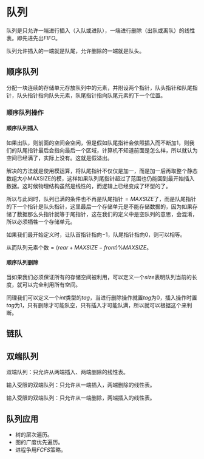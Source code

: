 # 队列

队列是只允许一端进行插入（入队或进队），一端进行删除（出队或离队）的线性表。即先进先出$FIFO$。

队列允许插入的一端就是队尾，允许删除的一端就是队头。

## 顺序队列

分配一块连续的存储单元存放队列中的元素，并附设两个指针，队头指针和队尾指针，队头指针指向队头元素，队尾指针指向队尾元素的下一个位置。

### 顺序队列操作

#### 顺序队列插入

如果出队，则前面的空间会空闲，但是假如队尾指针会依照插入而不断加1，则我们的队尾指针最后会指向最后一个区域，计算机不知道前面是怎么样，所以就认为空间已经满了，实际上没有。这就是假溢出。

解决的方法就是使用模运算，将队尾指针不仅仅是加一，而是加一后再取整个静态数组大小MAXSIZE的模，这样如果队列尾指针超过了范围也仍能回到最开始插入数据。这时候物理结构虽然是线性的，而逻辑上已经变成了环型的了。

所以与此同时，队列已满的条件也不再是队尾指针$=MAXSIZE$了，而是队尾指针的下一个指针是队头指针，这里最后一个存储单元是不能存储数据的，因为如果存储了数据那么头指针就等于尾指针，这在我们的定义中是空队列的意思，会混淆，所以必须牺牲一个存储单元。

如果我们最开始定义时，让队首指针指向$-1$，队尾指针指向$0$，则可以相等。

从而队列元素个数$=(rear+MAXSIZE-front)\%MAXSIZE$。

#### 顺序队列删除

当如果我们必须保证所有的存储空间被利用，可以定义一个$size$表明队列当前的长度，就可以完全利用所有空间。

同理我们可以定义一个$int$类型的$tag$，当进行删除操作就置$tag$为$0$，插入操作时置$tag$为$1$，只有删除才可能队空，只有插入才可能队满，所以就可以根据这个来判断。

## 链队

## 双端队列

双端队列：只允许从两端插入、两端删除的线性表。

输入受限的双端队列：只允许从一端插入，两端删除的线性表。

输入受限的双端队列：只允许从一端删除，两端插入的线性表。

## 队列应用

+ 树的层次遍历。
+ 图的广度优先遍历。
+ 进程争用$FCFS$策略。
